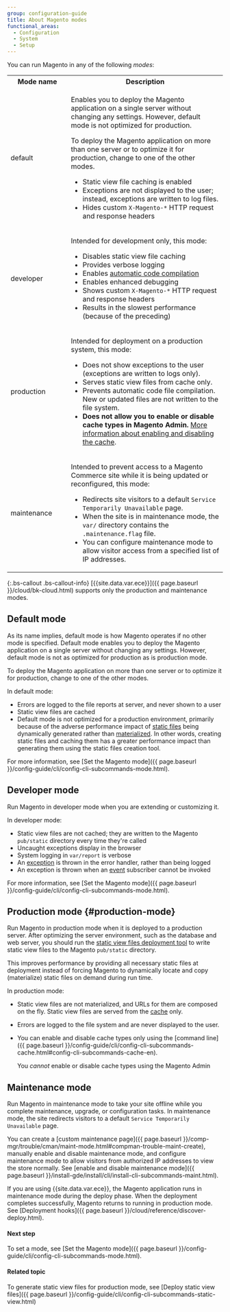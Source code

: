 ```yaml
---
group: configuration-guide
title: About Magento modes
functional_areas:
  - Configuration
  - System
  - Setup
---
```


You can run Magento in any of the following *modes*:

<table>
	<tbody>
		<tr>
			<th style="width: 125px;">Mode name</th>
			<th>Description</th>
		</tr>
		<tr>
		<td>default</td>
		<td><p>Enables you to deploy the Magento application on a single server without changing any settings. However, default mode is not optimized for production.</p>
			<p>To deploy the Magento application on more than one server or to optimize it for production, change to one of the other modes.</p>
			<ul><li>Static view file caching is enabled</li>
				<li>Exceptions are not displayed to the user; instead, exceptions are written to log files.</li>
				<li>Hides custom <code>X-Magento-*</code> HTTP request and response headers</li></ul>
			</td>
	</tr>
	<tr>
		<td>developer</td>
		<td><p>Intended for development only, this mode:</p>
			<ul><li>Disables static view file caching</li>
				<li>Provides verbose logging</li>
				<li>Enables <a href="{{ page.baseurl }}/config-guide/cli/config-cli-subcommands-compiler.html">automatic code compilation</a></li>
				<li>Enables enhanced debugging</li>
				<li>Shows custom <code>X-Magento-*</code> HTTP request and response headers</li>
				<li>Results in the slowest performance (because of the preceding)</li></ul>
    </td>
	</tr>
	<tr>
		<td>production</td>
		<td><p>Intended for deployment on a production system, this mode:</p>
			<ul><li>Does not show exceptions to the user (exceptions are written to logs only).</li>
				<li>Serves static view files from cache only.</li>
				<li>Prevents automatic code file compilation. New or updated files are not written to the file system.</li>
				<li><b>Does not allow you to enable or disable cache types in Magento Admin.</b> <a href="{{ page.baseurl }}/config-guide/cli/config-cli-subcommands-cache.html#config-cli-subcommands-cache-en">More information about enabling and disabling the cache</a>.</li>
			</ul></td>
	</tr>
<tr>
		<td>maintenance</td>
		<td><p>Intended to prevent access to a Magento Commerce site while it is being updated or reconfigured, this mode:</p>
			<ul><li>Redirects site visitors to a default <code>Service Temporarily Unavailable</code> page.</li>
				<li>When the site is in maintenance mode, the <code>var/</code> directory contains the <code>.maintenance.flag</code> file.</li>
				<li>You can configure maintenance mode to allow visitor access from a specified list of IP addresses.</li>
			</ul></td>
		</tr>
</tbody>
</table>

{:.bs-callout .bs-callout-info}
[{{site.data.var.ece}}]({{ page.baseurl }}/cloud/bk-cloud.html) supports only the production and maintenance modes.

## Default mode

As its name implies, default mode is how Magento operates if no other mode is specified. Default mode enables you to deploy the Magento application on a single server without changing any settings. However, default mode is not as optimized for production as is production mode.

To deploy the Magento application on more than one server or to optimize it for production, change to one of the other modes.

In default mode:

-   Errors are logged to the file reports at server, and never shown to a user
-   Static view files are cached
-   Default mode is not optimized for a production environment, primarily because of the adverse performance impact of [static files](https://glossary.magento.com/static-files) being dynamically generated rather than [materialized](https://en.wikipedia.org/wiki/Materialized_view). In other words, creating static files and caching them has a greater performance impact than generating them using the static files creation tool.

For more information, see [Set the Magento mode]({{ page.baseurl }}/config-guide/cli/config-cli-subcommands-mode.html).

## Developer mode

Run Magento in developer mode when you are extending or customizing it.

In developer mode:

-   Static view files are not cached; they are written to the Magento `pub/static` directory every time they're called
-   Uncaught exceptions display in the browser
-   System logging in `var/report` is verbose
-   An [exception](https://glossary.magento.com/exception) is thrown in the error handler, rather than being logged
-   An exception is thrown when an [event](https://glossary.magento.com/event) subscriber cannot be invoked

For more information, see [Set the Magento mode]({{ page.baseurl }}/config-guide/cli/config-cli-subcommands-mode.html).

## Production mode {#production-mode}

Run Magento in production mode when it is deployed to a production server. After optimizing the server environment, such as the database and web server, you should run the [static view files deployment tool]({{page.baseurl}}/config-guide/cli/config-cli-subcommands-static-view.html) to write static view files to the Magento `pub/static` directory.

This improves performance by providing all necessary static files at deployment instead of forcing Magento to dynamically locate and copy (materialize) static files on demand during run time.

In production mode:

-   Static view files are not materialized, and URLs for them are composed on the fly. Static view files are served from the [cache](https://glossary.magento.com/cache) only.
-   Errors are logged to the file system and are never displayed to the user.
-   You can enable and disable cache types only using the [command line]({{ page.baseurl }}/config-guide/cli/config-cli-subcommands-cache.html#config-cli-subcommands-cache-en).

	You _cannot_ enable or disable cache types using the Magento Admin
	
## Maintenance mode

Run Magento in maintenance mode to take your site offline while you complete maintenance, upgrade, or configuration tasks.  In maintenance mode, the site redirects visitors to a default `Service Temporarily Unavailable` page.

You can create a [custom maintenance page]({{ page.baseurl }}/comp-mgr/trouble/cman/maint-mode.html#compman-trouble-maint-create), manually enable and disable maintenance mode, and configure maintenance mode to allow visitors from authorized IP addresses to view the store normally. See [enable and disable maintenance mode]({{ page.baseurl }}/install-gde/install/cli/install-cli-subcommands-maint.html).

If you are using {{site.data.var.ece}}, the Magento application runs in maintenance mode during the deploy phase. When the deployment completes successfully, Magento returns to running in production mode. See [Deployment hooks]({{ page.baseurl }}/cloud/reference/discover-deploy.html).

#### Next step

To set a mode, see [Set the Magento mode]({{ page.baseurl }}/config-guide/cli/config-cli-subcommands-mode.html).

#### Related topic

To generate static view files for production mode, see [Deploy static view files]({{ page.baseurl }}/config-guide/cli/config-cli-subcommands-static-view.html)
